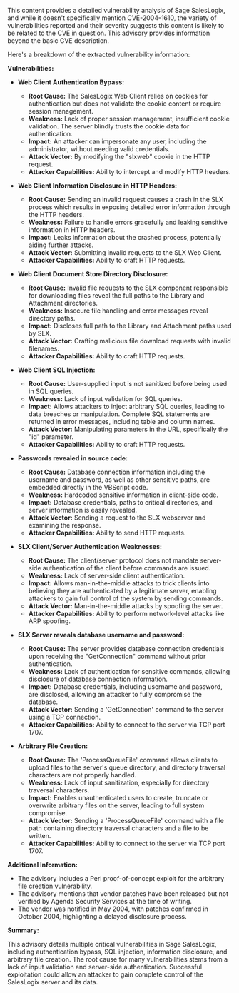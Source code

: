 This content provides a detailed vulnerability analysis of Sage SalesLogix, and while it doesn't specifically mention CVE-2004-1610, the variety of vulnerabilities reported and their severity suggests this content is likely to be related to the CVE in question. This advisory provides information beyond the basic CVE description.

Here's a breakdown of the extracted vulnerability information:

**Vulnerabilities:**

*   **Web Client Authentication Bypass:**
    *   **Root Cause:** The SalesLogix Web Client relies on cookies for authentication but does not validate the cookie content or require session management.
    *   **Weakness:** Lack of proper session management, insufficient cookie validation. The server blindly trusts the cookie data for authentication.
    *   **Impact:** An attacker can impersonate any user, including the administrator, without needing valid credentials.
    *   **Attack Vector:** By modifying the "slxweb" cookie in the HTTP request.
    *   **Attacker Capabilities:** Ability to intercept and modify HTTP headers.

*   **Web Client Information Disclosure in HTTP Headers:**
    *   **Root Cause:** Sending an invalid request causes a crash in the SLX process which results in exposing detailed error information through the HTTP headers.
    *   **Weakness:** Failure to handle errors gracefully and leaking sensitive information in HTTP headers.
    *   **Impact:** Leaks information about the crashed process, potentially aiding further attacks.
    *   **Attack Vector:** Submitting invalid requests to the SLX Web Client.
    *   **Attacker Capabilities:** Ability to craft HTTP requests.

*   **Web Client Document Store Directory Disclosure:**
    *   **Root Cause:** Invalid file requests to the SLX component responsible for downloading files reveal the full paths to the Library and Attachment directories.
    *   **Weakness:** Insecure file handling and error messages reveal directory paths.
    *  **Impact:** Discloses full path to the Library and Attachment paths used by SLX.
    *   **Attack Vector:** Crafting malicious file download requests with invalid filenames.
    *   **Attacker Capabilities:** Ability to craft HTTP requests.

*   **Web Client SQL Injection:**
    *   **Root Cause:** User-supplied input is not sanitized before being used in SQL queries.
    *   **Weakness:** Lack of input validation for SQL queries.
    *   **Impact:** Allows attackers to inject arbitrary SQL queries, leading to data breaches or manipulation. Complete SQL statements are returned in error messages, including table and column names.
    *   **Attack Vector:** Manipulating parameters in the URL, specifically the "id" parameter.
    *   **Attacker Capabilities:** Ability to craft HTTP requests.

*   **Passwords revealed in source code:**
    *   **Root Cause:** Database connection information including the username and password, as well as other sensitive paths, are embedded directly in the VBScript code.
    *  **Weakness:** Hardcoded sensitive information in client-side code.
    *  **Impact:** Database credentials, paths to critical directories, and server information is easily revealed.
    *  **Attack Vector:** Sending a request to the SLX webserver and examining the response.
    *  **Attacker Capabilities:** Ability to send HTTP requests.

*   **SLX Client/Server Authentication Weaknesses:**
    *   **Root Cause:** The client/server protocol does not mandate server-side authentication of the client before commands are issued.
    *   **Weakness:** Lack of server-side client authentication.
    *   **Impact:** Allows man-in-the-middle attacks to trick clients into believing they are authenticated by a legitimate server, enabling attackers to gain full control of the system by sending commands.
    *   **Attack Vector:** Man-in-the-middle attacks by spoofing the server.
    *   **Attacker Capabilities:** Ability to perform network-level attacks like ARP spoofing.

*   **SLX Server reveals database username and password:**
    *   **Root Cause:** The server provides database connection credentials upon receiving the "GetConnection" command without prior authentication.
    *   **Weakness:** Lack of authentication for sensitive commands, allowing disclosure of database connection information.
    *   **Impact:** Database credentials, including username and password, are disclosed, allowing an attacker to fully compromise the database.
    *   **Attack Vector:** Sending a 'GetConnection' command to the server using a TCP connection.
    *   **Attacker Capabilities:** Ability to connect to the server via TCP port 1707.

*   **Arbitrary File Creation:**
    *   **Root Cause:** The 'ProcessQueueFile' command allows clients to upload files to the server's queue directory, and directory traversal characters are not properly handled.
    *   **Weakness:** Lack of input sanitization, especially for directory traversal characters.
    *   **Impact:** Enables unauthenticated users to create, truncate or overwrite arbitrary files on the server, leading to full system compromise.
    *   **Attack Vector:** Sending a 'ProcessQueueFile' command with a file path containing directory traversal characters and a file to be written.
    *  **Attacker Capabilities:** Ability to connect to the server via TCP port 1707.

**Additional Information:**

*   The advisory includes a Perl proof-of-concept exploit for the arbitrary file creation vulnerability.
*   The advisory mentions that vendor patches have been released but not verified by Agenda Security Services at the time of writing.
*   The vendor was notified in May 2004, with patches confirmed in October 2004, highlighting a delayed disclosure process.

**Summary:**

This advisory details multiple critical vulnerabilities in Sage SalesLogix, including authentication bypass, SQL injection, information disclosure, and arbitrary file creation. The root cause for many vulnerabilities stems from a lack of input validation and server-side authentication. Successful exploitation could allow an attacker to gain complete control of the SalesLogix server and its data.